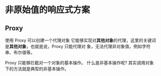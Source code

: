 # 非原始值的响应式方案

## Proxy
使用 Proxy 可以创建一个代理对象
它能够实现对**其他对象**的代理，这里的关键词是**其他对象**，也就是说，Proxy 只能代理对 象，无法代理非对象值，例如字符串、布尔值等。


Proxy 只能够拦截对一个对象的基本操作。
什么是非基本操作呢?
其实调用对象下的方法就是典型的非基本操作。
